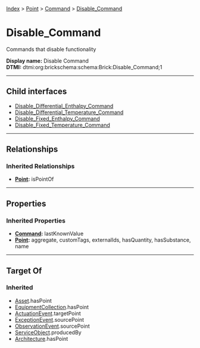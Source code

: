 [Index](../../../index.md) > [Point](../../Point.md) > [Command](../Command.md) > [Disable_Command](#)
# Disable_Command

Commands that disable functionality


**Display name:** Disable Command<br />
**DTMI:** dtmi:org:brickschema:schema:Brick:Disable_Command;1

---

## Child interfaces
* [Disable_Differential_Enthalpy_Command](Disable_Differential_Enthalpy_Command.md)
* [Disable_Differential_Temperature_Command](Disable_Differential_Temperature_Command.md)
* [Disable_Fixed_Enthalpy_Command](Disable_Fixed_Enthalpy_Command.md)
* [Disable_Fixed_Temperature_Command](Disable_Fixed_Temperature_Command.md)

---

## Relationships

### Inherited Relationships
* **[Point](../../Point.md):** isPointOf

---

## Properties

### Inherited Properties
* **[Command](../Command.md):** lastKnownValue
* **[Point](../../Point.md):** aggregate, customTags, externalIds, hasQuantity, hasSubstance, name

---

## Target Of
### Inherited
* [Asset](../../../Asset/Asset.md).hasPoint
* [EquipmentCollection](../../../Collection/EquipmentCollection.md).hasPoint
* [ActuationEvent](../../../Event/PointEvent/ActuationEvent.md).targetPoint
* [ExceptionEvent](../../../Event/PointEvent/ExceptionEvent.md).sourcePoint
* [ObservationEvent](../../../Event/PointEvent/ObservationEvent.md).sourcePoint
* [ServiceObject](../../../Information/ServiceObject/ServiceObject.md).producedBy
* [Architecture](../../../Space/Architecture/Architecture.md).hasPoint
